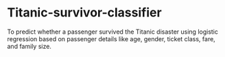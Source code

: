 # Titanic-survivor-classifier
To predict whether a passenger survived the Titanic disaster using logistic regression based on passenger details like age, gender, ticket class, fare, and family size.
